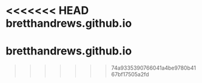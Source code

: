 <<<<<<< HEAD
bretthandrews.github.io
=======
# bretthandrews.github.io
>>>>>>> 74a9335390766041a4be9780b4167bf17505a2fd
